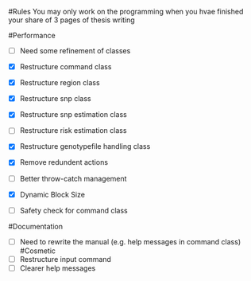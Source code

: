 #Rules
You may only work on the programming when you hvae finished your share of 3 pages of thesis writing

#Performance
- [ ] Need some refinement of classes
- [x] Restructure command class
- [x] Restructure region class
- [x] Restructure snp class
- [x] Restructure snp estimation class
- [ ] Restructure risk estimation class
- [x] Restructure genotypefile handling class

- [x] Remove redundent actions
- [ ] Better throw-catch management
- [x] Dynamic Block Size
- [ ] Safety check for command class

#Documentation
- [ ] Need to rewrite the manual (e.g. help messages in command class)
#Cosmetic
- [ ] Restructure input command
- [ ] Clearer help messages
